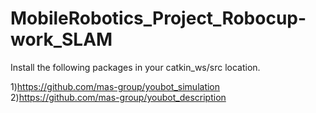 # MobileRobotics_Project_Robocup-work_SLAM

Install the following packages in your catkin_ws/src location. 

1)https://github.com/mas-group/youbot_simulation
2)https://github.com/mas-group/youbot_description
